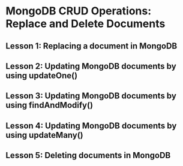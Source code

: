 # MongoDB CRUD Operations: Replace and Delete Documents

## Lesson 1: Replacing a document in MongoDB

## Lesson 2: Updating MongoDB documents by using updateOne()

## Lesson 3: Updating MongoDB documents by using findAndModify()

## Lesson 4: Updating MongoDB documents by using updateMany()

## Lesson 5: Deleting documents in MongoDB
